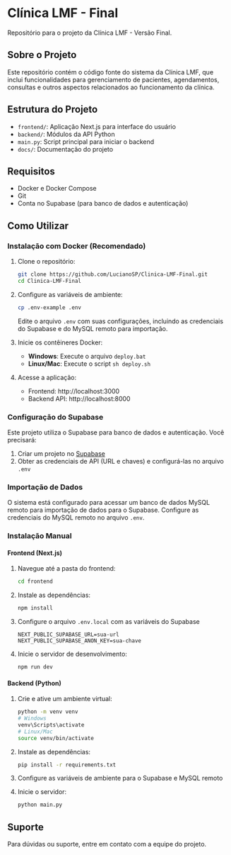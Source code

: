 # Clínica LMF - Final

Repositório para o projeto da Clínica LMF - Versão Final.

## Sobre o Projeto

Este repositório contém o código fonte do sistema da Clínica LMF, que inclui funcionalidades para gerenciamento de pacientes, agendamentos, consultas e outros aspectos relacionados ao funcionamento da clínica.

## Estrutura do Projeto

- `frontend/`: Aplicação Next.js para interface do usuário
- `backend/`: Módulos da API Python
- `main.py`: Script principal para iniciar o backend
- `docs/`: Documentação do projeto

## Requisitos

- Docker e Docker Compose
- Git
- Conta no Supabase (para banco de dados e autenticação)

## Como Utilizar

### Instalação com Docker (Recomendado)

1. Clone o repositório:
   ```bash
   git clone https://github.com/LucianoSP/Clinica-LMF-Final.git
   cd Clinica-LMF-Final
   ```

2. Configure as variáveis de ambiente:
   ```bash
   cp .env-example .env
   ```
   Edite o arquivo `.env` com suas configurações, incluindo as credenciais do Supabase e do MySQL remoto para importação.

3. Inicie os contêineres Docker:
   - **Windows**: Execute o arquivo `deploy.bat`
   - **Linux/Mac**: Execute o script `sh deploy.sh`

4. Acesse a aplicação:
   - Frontend: http://localhost:3000
   - Backend API: http://localhost:8000

### Configuração do Supabase

Este projeto utiliza o Supabase para banco de dados e autenticação. Você precisará:

1. Criar um projeto no [Supabase](https://supabase.com/)
2. Obter as credenciais de API (URL e chaves) e configurá-las no arquivo `.env`

### Importação de Dados

O sistema está configurado para acessar um banco de dados MySQL remoto para importação de dados para o Supabase. Configure as credenciais do MySQL remoto no arquivo `.env`.

### Instalação Manual

#### Frontend (Next.js)

1. Navegue até a pasta do frontend:
   ```bash
   cd frontend
   ```

2. Instale as dependências:
   ```bash
   npm install
   ```

3. Configure o arquivo `.env.local` com as variáveis do Supabase
   ```
   NEXT_PUBLIC_SUPABASE_URL=sua-url
   NEXT_PUBLIC_SUPABASE_ANON_KEY=sua-chave
   ```

4. Inicie o servidor de desenvolvimento:
   ```bash
   npm run dev
   ```

#### Backend (Python)

1. Crie e ative um ambiente virtual:
   ```bash
   python -m venv venv
   # Windows
   venv\Scripts\activate
   # Linux/Mac
   source venv/bin/activate
   ```

2. Instale as dependências:
   ```bash
   pip install -r requirements.txt
   ```

3. Configure as variáveis de ambiente para o Supabase e MySQL remoto

4. Inicie o servidor:
   ```bash
   python main.py
   ```

## Suporte

Para dúvidas ou suporte, entre em contato com a equipe do projeto.
